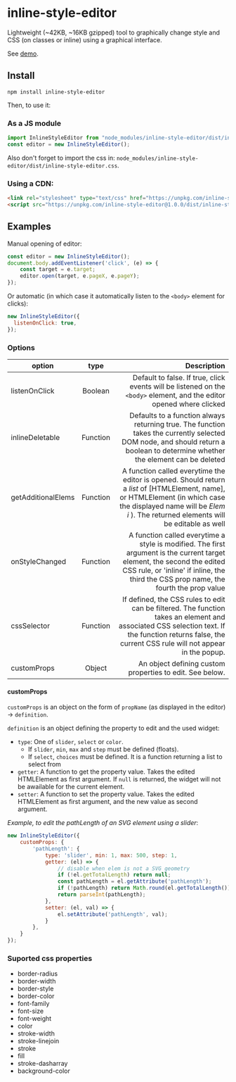 # inline-style-editor
Lightweight (~42KB, ~16KB gzipped) tool to graphically change style and CSS (on classes or inline) using a graphical interface.

See [demo](https://qpincon.github.io/inline-style-editor/).

## Install
```
npm install inline-style-editor
```

Then, to use it:

### As a JS module
```js
import InlineStyleEditor from "node_modules/inline-style-editor/dist/inline-style-editor.mjs";
const editor = new InlineStyleEditor();
```
Also don't forget to import the css in: `node_modules/inline-style-editor/dist/inline-style-editor.css`.


### Using a CDN:
```html
<link rel="stylesheet" type="text/css" href="https://unpkg.com/inline-style-editor@1.0.0/dist/inline-style-editor.css" />
<script src="https://unpkg.com/inline-style-editor@1.0.0/dist/inline-style-editor.js"></script>
```

## Examples
Manual opening of editor:
```js
const editor = new InlineStyleEditor();
document.body.addEventListener('click', (e) => {
    const target = e.target;
    editor.open(target, e.pageX, e.pageY);
});
```
Or automatic (in which case it automatically listen to the `<body>` element for clicks):
```js
new InlineStyleEditor({
  listenOnClick: true,
});
```

### Options
| option        | type           | Description  |
| ------------- |:-------------:| -----:|
| listenOnClick      | Boolean | Default to false. If true, click events will be listened on the `<body>` element, and the editor opened where clicked |
| inlineDeletable      | Function | Defaults to a function always returning true. The function takes the currently selected DOM node, and should return a boolean to determine whether the element can be deleted  |
| getAdditionalElems      | Function      |   A function called everytime the editor is opened. Should return a *list* of [HTMLElement, name], or HTMLElement (in which case the displayed name will be *Elem i* ). The returned elements will be editable as well |
| onStyleChanged      | Function      |   A function called everytime a style is modified. The first argument is the current target element, the second the edited CSS rule, or 'inline' if inline, the third the CSS prop name, the fourth the prop value |
| cssSelector      | Function      |   If defined, the CSS rules to edit can be filtered. The function takes an element and associated CSS selection text. If the function returns false, the current CSS rule will not appear in the popup. |
| customProps      | Object      |   An object defining custom properties to edit. See below. |

#### customProps

`customProps` is an object on the form of `propName` (as displayed in the editor) -> `definition`. 

`definition` is an object defining the property to edit and the used widget:
- `type`: One of `slider`, `select` or `color`. 
    - If `slider`, `min`, `max` and `step` must be defined (floats).
    - If `select`, `choices` must be defined. It is a function returning a list to select from
- `getter`: A function to get the property value. Takes the edited HTMLElement as first argument. If `null` is returned, the widget will not be awailable for the current element.
- `setter`: A function to set the property value. Takes the edited HTMLElement as first argument, and the new value as second argument.

_Example, to edit the pathLength of an SVG element using a slider_:
```js
new InlineStyleEditor({
    customProps: {
        'pathLength': {
            type: 'slider', min: 1, max: 500, step: 1,
            getter: (el) => {
                // disable when elem is not a SVG geometry
                if (!el.getTotalLength) return null;
                const pathLength = el.getAttribute('pathLength');
                if (!pathLength) return Math.round(el.getTotalLength());
                return parseInt(pathLength);
            },
            setter: (el, val) => {
                el.setAttribute('pathLength', val);
            }
        },
    }
});
```

### Suported css properties

- border-radius
- border-width
- border-style
- border-color
- font-family
- font-size
- font-weight
- color
- stroke-width
- stroke-linejoin
- stroke
- fill
- stroke-dasharray
- background-color
